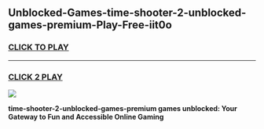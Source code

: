 
## Unblocked-Games-time-shooter-2-unblocked-games-premium-Play-Free-iit0o
<h3>
<a href="https://premium76.site?title=time-shooter-2-unblocked-games-premium&ref=21A">CLICK TO PLAY</a></h3>
<hr>

<h3>
<a href="https://premium76.site?title=time-shooter-2-unblocked-games-premium&ref=21A">CLICK 2 PLAY</a>
  
</h3>

<a href="https://premium76.site?title=time-shooter-2-unblocked-games-premium&ref=21A"><img src="https://clearcache.store/games.png"></a>


**time-shooter-2-unblocked-games-premium games unblocked: Your Gateway to Fun and Accessible Online Gaming**
